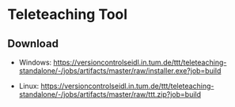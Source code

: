 # Teleteaching Tool

## Download

* Windows: https://versioncontrolseidl.in.tum.de/ttt/teleteaching-standalone/-/jobs/artifacts/master/raw/installer.exe?job=build

* Linux: https://versioncontrolseidl.in.tum.de/ttt/teleteaching-standalone/-/jobs/artifacts/master/raw/ttt.zip?job=build
